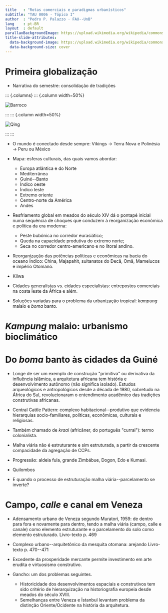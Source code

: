 ```yaml
---
title   : "Rotas comerciais e paradigmas urbanísticos"
subtitle: "TAU 0006 · Tópico I"
author  : "Pedro P. Palazzo · FAU--UnB"
lang    : pt-BR
layout  : default
parallaxBackgroundImage: https://upload.wikimedia.org/wikipedia/commons/thumb/5/53/A_general_chart_exhibiting_the_discoveries_made_by_Captain_James_Cook_in_this_and_his_two_preceeding_voyages_with_the_tracks_of_the_ships_under_his_command._By_Lieutenant_Roberts_of_his_Majesty%27s_Navy._RMG_F2434.tiff/lossy-page1-3800px-thumbnail.tiff.jpg
title-slide-attributes:
  data-background-image: https://upload.wikimedia.org/wikipedia/commons/2/23/Giovanni_Paolo_Pannini_-_Gallery_of_Views_of_Modern_Rome_-_WGA16980.jpg
  data-background-size: cover
---
```


Primeira globalização
=====================

- Narrativa do semestre: consolidação de tradições

::: {.columns}
::: {.column width=50%}

![Barroco]()

:::
::: {.column width=50%}

![Qing]()

:::
:::

- O mundo é conectado desde sempre: Vikings → Terra Nova e Polinésia →
  Peru ou México

- Mapa: esferas culturais, das quais vamos abordar:
  - Europa atlântica e do Norte
  - Mediterrânea
  - Guiné--Banto
  - Índico oeste
  - Índico leste
  - Extremo oriente
  - Centro-norte da América
  - Andes

- Resfriamento global em meados do século XIV dá o pontapé inicial numa
  sequência de choques que conduzem à reorganização econômica e política
  da era moderna:
  - Peste bubônica no corredor eurasiático;
  - Queda na capacidade produtiva do extremo norte;
  - Seca no corredor centro-americano e no litoral andino.

- Reorganização das potências políticas e econômicas na bacia do oceano
  Índico: China, Majapahit, sultanatos do Decã, Omã, Mamelucos e império
  Otomano.

- Kilwa

- Cidades generalistas vs. cidades especialistas: entrepostos comerciais
  na costa leste da África e além.

- Soluções variadas para o problema da urbanização tropical: *kampung*
  malaio e *boma* banto.

*Kampung* malaio: urbanismo bioclimático
========================================

Do *boma* banto às cidades da Guiné
=================================

- Longe de ser um exemplo de construção "primitiva" ou derivativa da
  influência islâmica, a arquitetura africana tem história e
  desenvolvimento autônomo (não significa isolado). Estudos
  arqueológicos e antropológicos desde a década de 1980, sobretudo na
  África do Sul, revolucionaram o entendimento acadêmico das tradições
  construtivas africanas.

- Central Cattle Pattern: complexo habitacional--produtivo que evidencia
  hierarquias socio-familiares, políticas, econômicas, culturais e religiosas.

- Também chamado de *kraal* (africâner, do português "curral"): termo
  colonialista.

- Malha viária não é estruturante e sim estruturada, a partir da
  crescente compacidade da agregação de CCPs.

- Progressão: aldeia fula, grande Zimbábue, Dogon, Edo e Kumasi.
- Quilombos

- E quando o processo de estruturação malha viária--parcelamento se
  inverte?

Campo, *calle* e canal em Veneza
==============================

- Adensamento urbano de Veneza segundo Muratori, 1959: de dentro para
  fora e novamente para dentro, tendo a malha viária (campo, calle e
  canale) como elemento estruturante e o parcelamento do solo como
  elemento estruturado.
  Livro-texto p. 469

- Complexo urbano--arquitetônico da mesquita otomana: arejando
  Livro-texto p. 470--471

- Excedente da prosperidade mercante permite investimento em arte
  erudita e virtuosismo construtivo.

- Gancho: um dos problemas seguintes.
  - Historicidade dos desenvolvimentos espaciais e construtivos tem sido
    critério de hierarquização na historiografia europeia desde meados
    do século XVIII.
  - Semelhanças entre Veneza e İstanbul levantam problema da distinção
    Oriente/Ocidente na história da arquitetura.

